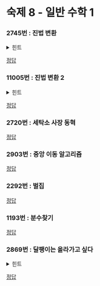# 숙제 8 - 일반 수학 1

### 2745번 : 진법 변환

<details>
  <summary>힌트</summary>

[`string::stol()`](https://en.cppreference.com/w/cpp/string/basic_string/stol)

</details>

[정답](/src/02xxx/02745/02745.cpp)

### 11005번 : 진법 변환 2

<details>
  <summary>힌트</summary>

[`string::to_string()`](https://en.cppreference.com/w/cpp/string/basic_string/to_string)

</details>

[정답](/src/11xxx/11005/11005.cpp)

### 2720번 : 세탁소 사장 동혁

[정답](/src/02xxx/02720/02720.cpp)

### 2903번 : 중앙 이동 알고리즘

[정답](/src/02xxx/02903/02903.cpp)

### 2292번 : 벌집

[정답](/src/02xxx/02292/02292.cpp)

### 1193번 : 분수찾기

[정답](/src/01xxx/01193/01193.cpp)

### 2869번 : 달팽이는 올라가고 싶다

<details>
  <summary>힌트</summary>

[`ceil()`](https://en.cppreference.com/w/cpp/numeric/math/ceil)

</details>

[정답](/src/02xxx/02869/02869.cpp)
